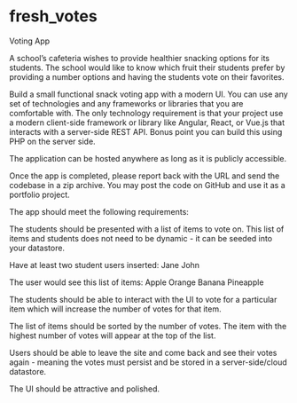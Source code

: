 # fresh_votes
Voting App
 
A school’s cafeteria wishes to provide healthier snacking options for its students. The school would like to know which fruit their students prefer by providing a number options and having the students vote on their favorites. 

Build a small functional snack voting app with a modern UI.  You can use any set of technologies and any frameworks or libraries that you are comfortable with. The only technology requirement is that your project use a modern client-side framework or library like Angular, React, or Vue.js that interacts with a server-side REST API. Bonus point you can build this using PHP on the server side.

The application can be hosted anywhere as long as it is publicly accessible. 

Once the app is completed, please report back with the URL and send the codebase in a zip archive. You may post the code on GitHub and use it as a portfolio project. 

The app should meet the following requirements:
 
The students should be presented with a list of items to vote on.  This list of items and students does not need to be dynamic - it can be seeded into your datastore.
 
Have at least two student users inserted:
Jane
John

The user would see this list of items:
Apple
Orange
Banana
Pineapple

The students should be able to interact with the UI to vote for a particular item which will increase the number of votes for that item.

The list of items should be sorted by the number of votes. The item with the highest number of votes will appear at the top of the list.

Users should be able to leave the site and come back and see their votes again - meaning the votes must persist and be stored in a server-side/cloud datastore.

The UI should be attractive and polished.
